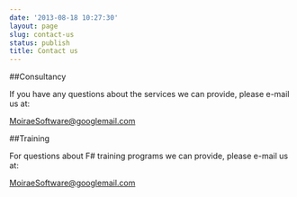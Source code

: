 ```yaml
---
date: '2013-08-18 10:27:30'
layout: page
slug: contact-us
status: publish
title: Contact us
---
```


##Consultancy

If you have any questions about the services we can provide, please e-mail us at:

[MoiraeSoftware@googlemail.com](mailto:MoiraeSoftware@googlemail.com)

##Training

For questions about F# training programs we can provide, please e-mail us at:

[MoiraeSoftware@googlemail.com](mailto:MoiraeSoftware@googlemail.com)

